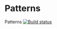 # Patterns
Patterns
[![Build status](https://ci.appveyor.com/api/projects/status/j5uh9ciq146kxvva/branch/main?svg=true)](https://ci.appveyor.com/project/BVBukaeva/patterns/branch/main)
